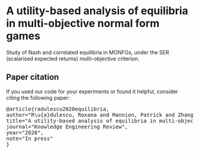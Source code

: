 # A utility-based analysis of equilibria in multi-objective normal form games

Study of Nash and correlated equilibria in MONFGs, under the SER (scalarised expected returns) multi-objective criterion.

## Paper citation

If you used our code for your experiments or found it helpful, consider citing the following paper:

<pre>
@article{radulescu2020equilibria,
author="R\u{a}dulescu, Roxana and Mannion, Patrick and Zhang, Yijie and Roijers, Diederik M. and Now{\'e}, Ann",
title="A utility-based analysis of equilibria in multi-objective normal form games",
journal="Knowledge Engineering Review",
year="2020",
note="In press"
}
</pre>




